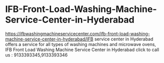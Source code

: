 # IFB-Front-Load-Washing-Machine-Service-Center-in-Hyderabad
https://ifbwashingmachineservicecenter.com/ifb-front-load-washing-machine-service-center-in-hyderabad/IFB service center in Hyderabad offers a service for all types of washing machines and microwave ovens, IFB Front Load Washing Machine Service Center in Hyderabad click to call us : 9133393345,9133393346
